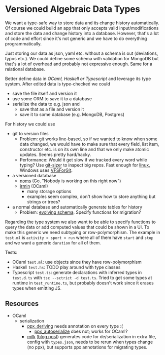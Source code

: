 # Versioned Algebraic Data Types

We want a type-safe way to store data and its change history automatically.
Of course we could build an app that only accepts valid input/modifications and store the data and change history into a database. However, that's a lot of code and effort since it's not generic and we have to do everything programmatically.

Just storing our data as json, yaml etc. without a schema is out (deviations, typos etc.).
We could define some schema with validation for MongoDB but that's a lot of overhead and probably not expressive enough.
Same for a relational database.

Better define data in *OCaml, Haskell or Typescript* and leverage its type system.
After edited data is type-checked we could
- save the file itself and version it
- use some ORM to save it to a database
- serialize the data to e.g. json and
  - save that as a file and version it
  - save it to some database (e.g. MongoDB, Postgres)

For history we could use
- git to version files
  - Problem: git works line-based, so if we wanted to know when some data changed, we would have to make sure that every field, list item, constructor etc. is on its own line and that we only make atomic updates. Seems pretty hard/hacky.
  - Performance: Would it get slow if we tracked every word while typing? Use [git-sizer](https://github.blog/2018-03-05-measuring-the-many-sizes-of-a-git-repository/) to inspect big repos. Fast enough for [linux](https://github.com/torvalds/linux), Windows uses [VFSForGit](https://github.com/Microsoft/VFSForGit).
- a versioned database
  - [noms](https://github.com/attic-labs/noms) (Go, "Nobody is working on this right now")
  - [irmin](https://github.com/mirage/irmin) (OCaml)
    - many storage options
    - examples seem complex, don't show how to store anything but strings or trees?
- a normal database and automatically generate tables for history
  - Problem: [evolving schema](https://en.wikipedia.org/wiki/Schema_evolution). Specify functions for migration?

Regarding the type system we also want to be able to specify functions to query the data or add computed values that could be shown in a UI. To make this generic we need subtyping or row-polymorphism.
The example in `test.ml` is `activity < sport < run` where all of them have `start` and `stop` and we want a generic `duration` for all of them.

Tests:
- OCaml `test.ml`: use objects since they have row-polymorphism
- Haskell `test.hs`: TODO play around with type classes
- Typescript `test.ts`: generate declarations with inferred types in `test.d.ts` with `tsc --sctrict -d test.ts`. Tried to get some types at runtime in `test_runtime.ts`, but probably doesn't work since it erases types when emitting JS.


## Resources
- OCaml
  - serialization
    - [ppx_deriving](https://github.com/ocaml-ppx/ppx_deriving) needs annotation on every type :(
      - [ppx_autoserialize](https://github.com/jaredly/ppx_autoserialize) does not; works for OCaml?
    - [milk](https://github.com/jaredly/milk) ([blog post](https://jaredforsyth.com/posts/announcing-milk/)) generates code for de/serialization in extra file, config with `types.json`, needs to be rerun when types change (no ppx), but supports ppx annotations for migrating types.
